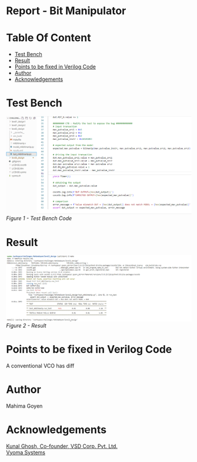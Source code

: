 # Report - Bit Manipulator<br/>


# Table Of Content <br/>
* [Test Bench](https://github.com/vyomasystems-lab/challenges-MahimaGoyen/tree/master/level2_design#Test-Bench)<br/>
* [Result](https://github.com/vyomasystems-lab/challenges-MahimaGoyen/tree/master/level2_design#Result)<br/>
* [Points to be fixed in Verilog Code](https://github.com/vyomasystems-lab/challenges-MahimaGoyen/tree/master/level2_design#Points-to-be-fixed-in-Verilog-Code)<br/>
* [Author](https://github.com/vyomasystems-lab/challenges-MahimaGoyen/tree/master/level2_design#author)<br/>
* [Acknowledgements](https://github.com/vyomasystems-lab/challenges-MahimaGoyen/tree/master/level2_design#acknowledgements-)<br/>

# Test Bench <br/>

![image](https://github.com/vyomasystems-lab/challenges-MahimaGoyen/blob/master/level2_design/l2dt.PNG)<br/>
*Figure 1 - Test Bench Code*<br/>

# Result <br/>

![image](https://github.com/vyomasystems-lab/challenges-MahimaGoyen/blob/master/level2_design/l2dr.PNG)<br/>
*Figure 2 - Result*<br/>

# Points to be fixed in Verilog Code <br/>
A conventional VCO has diff

# Author<br/>
Mahima Goyen<br/>

# Acknowledgements <br/>
[Kunal Ghosh, Co-founder, VSD Corp. Pvt. Ltd.](https://www.linkedin.com/in/kunal-ghosh-vlsisystemdesign-com-28084836/)<br/>
[Vyoma Systems](https://vyomasystems.com/)<br/>
